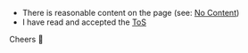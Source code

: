- There is reasonable content on the page (see: [No Content](https://github.com/js-org/dns.js.org/wiki/No-Content))
- I have read and accepted the [ToS](http://dns.js.org/terms.html)

Cheers :beer:

